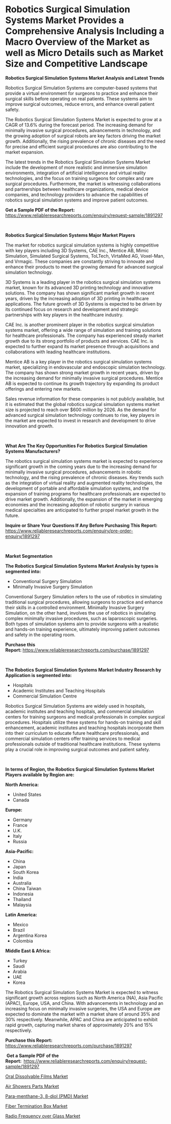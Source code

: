 <p><h1>Robotics Surgical Simulation Systems Market Provides a Comprehensive Analysis Including a Macro Overview of the Market as well as Micro Details such as Market Size and Competitive Landscape</h1></p><p><strong>Robotics Surgical Simulation Systems Market Analysis and Latest Trends</strong></p>
<p><p>Robotics Surgical Simulation Systems are computer-based systems that provide a virtual environment for surgeons to practice and enhance their surgical skills before operating on real patients. These systems aim to improve surgical outcomes, reduce errors, and enhance overall patient safety.</p><p>The Robotics Surgical Simulation Systems Market is expected to grow at a CAGR of 13.6% during the forecast period. The increasing demand for minimally invasive surgical procedures, advancements in technology, and the growing adoption of surgical robots are key factors driving the market growth. Additionally, the rising prevalence of chronic diseases and the need for precise and efficient surgical procedures are also contributing to the market expansion.</p><p>The latest trends in the Robotics Surgical Simulation Systems Market include the development of more realistic and immersive simulation environments, integration of artificial intelligence and virtual reality technologies, and the focus on training surgeons for complex and rare surgical procedures. Furthermore, the market is witnessing collaborations and partnerships between healthcare organizations, medical device companies, and technology providers to advance the capabilities of robotics surgical simulation systems and improve patient outcomes.</p></p>
<p><strong>Get a Sample PDF of the Report:&nbsp;</strong> <a href="https://www.reliableresearchreports.com/enquiry/request-sample/1891297">https://www.reliableresearchreports.com/enquiry/request-sample/1891297</a></p>
<p>&nbsp;</p>
<p><strong>Robotics Surgical Simulation Systems Major Market Players</strong></p>
<p><p>The market for robotics surgical simulation systems is highly competitive with key players including 3D Systems, CAE Inc., Mentice AB, Mimic Simulation, Simulated Surgical Systems, ToLTech, VirtaMed AG, Voxel-Man, and Vrmagic. These companies are constantly striving to innovate and enhance their products to meet the growing demand for advanced surgical simulation technology.</p><p>3D Systems is a leading player in the robotics surgical simulation systems market, known for its advanced 3D printing technology and innovative solutions. The company has shown significant market growth in recent years, driven by the increasing adoption of 3D printing in healthcare applications. The future growth of 3D Systems is expected to be driven by its continued focus on research and development and strategic partnerships with key players in the healthcare industry.</p><p>CAE Inc. is another prominent player in the robotics surgical simulation systems market, offering a wide range of simulation and training solutions for healthcare professionals. The company has experienced steady market growth due to its strong portfolio of products and services. CAE Inc. is expected to further expand its market presence through acquisitions and collaborations with leading healthcare institutions.</p><p>Mentice AB is a key player in the robotics surgical simulation systems market, specializing in endovascular and endoscopic simulation technology. The company has shown strong market growth in recent years, driven by the increasing demand for minimally invasive surgical procedures. Mentice AB is expected to continue its growth trajectory by expanding its product offerings and entering new markets.</p><p>Sales revenue information for these companies is not publicly available, but it is estimated that the global robotics surgical simulation systems market size is projected to reach over $600 million by 2026. As the demand for advanced surgical simulation technology continues to rise, key players in the market are expected to invest in research and development to drive innovation and growth.</p></p>
<p>&nbsp;</p>
<p><strong>What Are The Key Opportunities For Robotics Surgical Simulation Systems Manufacturers?</strong></p>
<p><p>The robotics surgical simulation systems market is expected to experience significant growth in the coming years due to the increasing demand for minimally invasive surgical procedures, advancements in robotic technology, and the rising prevalence of chronic diseases. Key trends such as the integration of virtual reality and augmented reality technologies, the development of portable and affordable simulation systems, and the expansion of training programs for healthcare professionals are expected to drive market growth. Additionally, the expansion of the market in emerging economies and the increasing adoption of robotic surgery in various medical specialties are anticipated to further propel market growth in the future.</p></p>
<p><strong>Inquire or Share Your Questions If Any Before Purchasing This Report:</strong> <a href="https://www.reliableresearchreports.com/enquiry/pre-order-enquiry/1891297">https://www.reliableresearchreports.com/enquiry/pre-order-enquiry/1891297</a></p>
<p>&nbsp;</p>
<p><strong>Market Segmentation</strong></p>
<p><strong>The Robotics Surgical Simulation Systems Market Analysis by types is segmented into:</strong></p>
<p><ul><li>Conventional Surgery Simulation</li><li>Minimally Invasive Surgery Simulation</li></ul></p>
<p><p>Conventional Surgery Simulation refers to the use of robotics in simulating traditional surgical procedures, allowing surgeons to practice and enhance their skills in a controlled environment. Minimally Invasive Surgery Simulation, on the other hand, involves the use of robotics in simulating complex minimally invasive procedures, such as laparoscopic surgeries. Both types of simulation systems aim to provide surgeons with a realistic and hands-on training experience, ultimately improving patient outcomes and safety in the operating room.</p></p>
<p><strong>Purchase this Report:&nbsp;</strong><a href="https://www.reliableresearchreports.com/purchase/1891297">https://www.reliableresearchreports.com/purchase/1891297</a></p>
<p>&nbsp;</p>
<p><strong>The Robotics Surgical Simulation Systems Market Industry Research by Application is segmented into:</strong></p>
<p><ul><li>Hospitals</li><li>Academic Institutes and Teaching Hospitals</li><li>Commercial Simulation Centre</li></ul></p>
<p><p>Robotics Surgical Simulation Systems are widely used in hospitals, academic institutes and teaching hospitals, and commercial simulation centers for training surgeons and medical professionals in complex surgical procedures. Hospitals utilize these systems for hands-on training and skill enhancement, academic institutes and teaching hospitals incorporate them into their curriculum to educate future healthcare professionals, and commercial simulation centers offer training services to medical professionals outside of traditional healthcare institutions. These systems play a crucial role in improving surgical outcomes and patient safety.</p></p>
<p>&nbsp;</p>
<p><strong>In terms of Region, the Robotics Surgical Simulation Systems Market Players available by Region are:</strong></p>
<p>
    <p> <strong> North America: </strong>
        <ul>
            <li>United States</li>
            <li>Canada</li>
        </ul>
        </p> 
    <p> <strong> Europe: </strong>
        <ul>
            <li>Germany</li>
            <li>France</li>
            <li>U.K.</li>
            <li>Italy</li>
            <li>Russia</li>
        </ul>
        </p> 
    <p> <strong> Asia-Pacific: </strong>
        <ul>
            <li>China</li>
            <li>Japan</li>
            <li>South Korea</li>
            <li>India</li>
            <li>Australia</li>
            <li>China Taiwan</li>
            <li>Indonesia</li>
            <li>Thailand</li>
            <li>Malaysia</li>
        </ul>
        </p> 
    <p> <strong> Latin America: </strong>
        <ul>
            <li>Mexico</li>
            <li>Brazil</li>
            <li>Argentina Korea</li>
            <li>Colombia</li>
        </ul>
        </p> 
    <p> <strong> Middle East & Africa: </strong>
        <ul>
            <li>Turkey</li>
            <li>Saudi</li>
            <li>Arabia</li>
            <li>UAE</li>
            <li>Korea</li>
        </ul>
    </p>
    </p>
<p><p>The Robotics Surgical Simulation Systems Market is expected to witness significant growth across regions such as North America (NA), Asia Pacific (APAC), Europe, USA, and China. With advancements in technology and an increasing focus on minimally invasive surgeries, the USA and Europe are expected to dominate the market with a market share of around 35% and 30% respectively. Meanwhile, APAC and China are anticipated to exhibit rapid growth, capturing market shares of approximately 20% and 15% respectively.</p></p>
<p><strong>Purchase this Report: </strong><a href="https://www.reliableresearchreports.com/purchase/1891297">https://www.reliableresearchreports.com/purchase/1891297</a></p>
<p>&nbsp;<strong>Get a Sample PDF of the Report:&nbsp;&nbsp;</strong><a href="https://www.reliableresearchreports.com/enquiry/request-sample/1891297">https://www.reliableresearchreports.com/enquiry/request-sample/1891297</a></p>
<p><strong></strong></p>
<p><p><a href="https://meowing-lemming-dd3.notion.site/Oral-Dissolvable-Films-Market-Offer-Valuable-Insights-into-Market-Size-Market-Share-Market-Trends--b3e39c00638c49f6ad3a71742c6d3686">Oral Dissolvable Films Market</a></p><p><a href="https://meowing-canidae-761.notion.site/Air-Showers-Parts-Market-Growth-Market-Trends-COVID-19-Impact-and-Forecasts-for-period-from-2024--aee873c3f6f54b6e803b3029fa01c0bc">Air Showers Parts Market</a></p><p><a href="https://frill-swim-3cd.notion.site/Para-menthane-3-8-diol-PMD-Market-Size-Market-Trends-and-Growth-Outlook-forecasted-for-period-f-1bd5a751a0d3491cb8086c1c87f5cad4">Para-menthane-3, 8-diol (PMD) Market</a></p><p><a href="https://view.publitas.com/reportprime-1/fiber-termination-box-market-size-share-trends-analysis-report-by-material-by-type-by-end-user-by-region-and-segment-forecasts-2024-2031/">Fiber Termination Box Market</a></p><p><a href="https://view.publitas.com/reportprime-1/global-radio-frequency-over-glass-market-size-and-market-trends-insights-and-projections-from-2024-to-2031/">Radio Frequency over Glass Market</a></p></p>